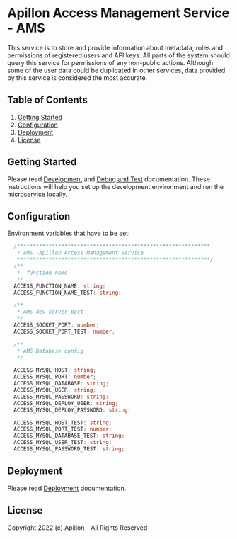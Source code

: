 # Apillon Access Management Service - AMS

This service is to store and provide information about metadata, roles and permissions of registered users and API keys. All parts of the system should query this service for permissions of any non-public actions. Although some of the user data could be duplicated in other services, data provided by this service is considered the most accurate.

## Table of Contents

1. [Getting Started](#getting-started)
2. [Configuration](#configuration)
3. [Deployment](#deployment)
4. [License](#license)

## Getting Started

Please read [Development](../../docs/development.md) and [Debug and Test](../../docs/debug-and-test.md) documentation. These instructions will help you set up the development environment and run the microservice locally.

## Configuration

Environment variables that have to be set:

```ts
  /*************************************************************
   * AMS -Apillon Access Management Service
   *************************************************************/
  /**
   *  function name
   */
  ACCESS_FUNCTION_NAME: string;
  ACCESS_FUNCTION_NAME_TEST: string;

  /**
   * AMS dev server port
   */
  ACCESS_SOCKET_PORT: number;
  ACCESS_SOCKET_PORT_TEST: number;

  /**
   * AMS Database config
   */

  ACCESS_MYSQL_HOST: string;
  ACCESS_MYSQL_PORT: number;
  ACCESS_MYSQL_DATABASE: string;
  ACCESS_MYSQL_USER: string;
  ACCESS_MYSQL_PASSWORD: string;
  ACCESS_MYSQL_DEPLOY_USER: string;
  ACCESS_MYSQL_DEPLOY_PASSWORD: string;

  ACCESS_MYSQL_HOST_TEST: string;
  ACCESS_MYSQL_PORT_TEST: number;
  ACCESS_MYSQL_DATABASE_TEST: string;
  ACCESS_MYSQL_USER_TEST: string;
  ACCESS_MYSQL_PASSWORD_TEST: string;
```

## Deployment

Please read [Deployment](../../docs/deployment.md) documentation.

## License

Copyright 2022 (c) Apillon - All Rights Reserved
